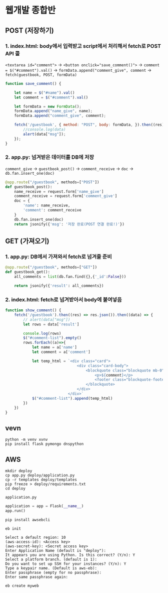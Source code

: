 # 웹개발 종합반

## POST (저장하기)

### 1. index.html: body에서 입력받고 script에서 처리해서 fetch로 POST API 콜

`<textarea id="comment">` -> `<button onclick="save_comment()">` -> `comment = $("#comment").val()` -> `formData.append("comment_give", comment` -> `fetch(guestbook, POST, formData)`

```js
function save_comment() {

    let name = $("#name").val()
    let comment = $("#comment").val()

    let formData = new FormData();
    formData.append("name_give", name);
    formData.append("comment_give", comment);

    fetch('/guestbook', { method: "POST", body: formData, }).then((res) => res.json()).then((data) => {
        //console.log(data)
        alert(data["msg"]);
    });
}
```

### 2. app.py: 넘겨받은 데이터를 DB에 저장

`comment_give` -> `guestbook_post()` -> `comment_receive` -> `doc` -> `db.fan.insert_one(doc)`

```python
@app.route("/guestbook", methods=["POST"])
def guestbook_post():
    name_receive = request.form['name_give']
    comment_receive = request.form['comment_give']
    doc = {
        'name': name_receive,
        'comment': comment_receive
    }
    db.fan.insert_one(doc)
    return jsonify({'msg': '저장 완료(POST 연결 완료!)'})
```

## GET (가져오기)

### 1. app.py: DB에서 가져와서 fetch로 넘겨줄 준비

```python
@app.route("/guestbook", methods=["GET"])
def guestbook_get():
    all_comments = list(db.fan.find({},{'_id':False}))

    return jsonify({'result': all_comments})
```

### 2. index.html: fetch로 넘겨받아서 body에 붙여넣음

```js
function show_comment() {
    fetch('/guestbook').then((res) => res.json()).then((data) => {
        // alert(data["msg"])
        let rows = data['result']

        console.log(rows)
        $("#comment-list").empty()
        rows.forEach((a)=>{
            let name = a['name']
            let comment = a['comment']

            let temp_html = `<div class="card">
                                <div class="card-body">
                                    <blockquote class="blockquote mb-0">
                                        <p>${comment}</p>
                                        <footer class="blockquote-footer">${name}</footer>
                                    </blockquote>
                                </div>
                            </div>`
            $("#comment-list").append(temp_html)
        })
    })
}
```

## vevn

```shell
python -m venv xvnv
pip install flask pymongo dnspython
```

## AWS

```shell
mkdir deploy
cp app.py deploy/application.py
cp -r templates deploy/templates
pip freeze > deploy/requirements.txt
cd deploy
```

`application.py`
```python
application = app = Flask(__name__)
app.run()
```

```shell
pip install awsebcli

eb init

Select a default region: 10
(aws-access-id): <Access key>
(aws-secret-key): <Secret access key>
Enter Application Name (default is "deploy"): 
It appears you are using Python. Is this correct? (Y/n): Y
Select a platform branch. (default is 1): 
Do you want to set up SSH for your instances? (Y/n): Y
Type a keypair name. (Default is aws-eb): 
Enter passphrase (empty for no passphrase): 
Enter same passphrase again: 

eb create myweb
```
